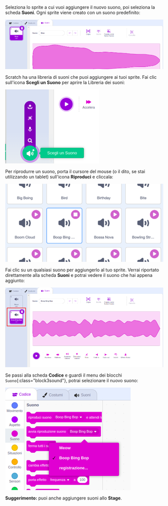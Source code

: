 Seleziona lo sprite a cui vuoi aggiungere il nuovo suono, poi seleziona la scheda **Suoni**. Ogni sprite viene creato con un suono predefinito:

![La scheda Suoni si apre nell'editor Scratch.](images/sound-tab.png)

Scratch ha una libreria di suoni che puoi aggiungere ai tuoi sprite. Fai clic sull'icona **Scegli un Suono** per aprire la Libreria dei suoni:

![L'icona "Scegli un Suono" evidenziata.](images/choose-a-sound-button.png)

Per riprodurre un suono, porta il cursore del mouse (o il dito, se stai utilizzando un tablet) sull'icona **Riproduci** e cliccala:

![Le icone 'Riproduci'.](images/sound-preview.png)

Fai clic su un qualsiasi suono per aggiungerlo al tuo sprite. Verrai riportato direttamente alla scheda **Suoni** e potrai vedere il suono che hai appena aggiunto:

![Un suono appena inserito nella scheda Suoni.](images/new-sound-added.png)

Se passi alla scheda **Codice** e guardi il menu dei blocchi `Suono`{:class="block3sound"}, potrai selezionare il nuovo suono:

![Il menu dei blocchi 'Suono', con il nuovo suono disponibile all'interno dei blocchi.](images/new-sound-block.png)

**Suggerimento:** puoi anche aggiungere suoni allo **Stage**.
